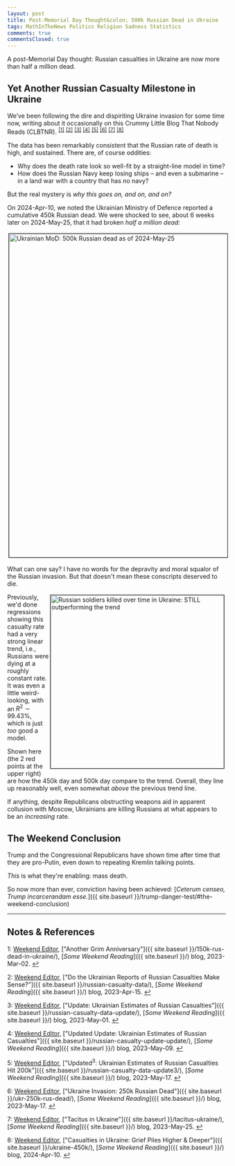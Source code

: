 ```yaml
---
layout: post
title: Post-Memorial Day Thought&colon; 500k Russian Dead in Ukraine
tags: MathInTheNews Politics Religion Sadness Statistics
comments: true
commentsClosed: true
---
```


A post-Memorial Day thought: Russian casualties in Ukraine are now more than half a
million dead.  


## Yet Another Russian Casualty Milestone in Ukraine  

We’ve been following the dire and dispiriting Ukraine invasion for some time now, writing about it occasionally on this Crummy Little Blog That Nobody Reads (CLBTNR).
<sup id="fn1a">[[1]](#fn1)</sup> <sup id="fn2a">[[2]](#fn2)</sup> <sup id="fn3a">[[3]](#fn3)</sup>
<sup id="fn4a">[[4]](#fn4)</sup> <sup id="fn5a">[[5]](#fn5)</sup> <sup id="fn6a">[[6]](#fn6)</sup>
<sup id="fn7a">[[7]](#fn7)</sup> <sup id="fn8a">[[8]](#fn8)</sup>  

The data has been remarkably consistent that the Russian rate of death is high, and
sustained.  There are, of course oddities:  
- Why does the death rate look so well-fit by a straight-line model in time?  
- How does the Russian Navy keep losing ships &ndash; and even a submarine &ndash; in a
  land war with a country that has no navy?  

But the real mystery is _why this goes on, and on, and on?_  

On 2024-Apr-10, we noted the Ukrainian Ministry of Defence reported a cumulative 450k
Russian dead.  We were shocked to see, about 6 weeks later on 2024-May-25, that it had
broken _half a million dead:_  

<a href="https://x.com/DefenceU/status/1794236401866961037"><img src="{{ site.baseurl }}/images/2024-05-31-ukraine-500k-ukrmod-1.jpg" width="550" height="747" alt="Ukrainian MoD: 500k Russian dead as of 2024-May-25" title="Ukrainian MoD: 500k Russian dead as of 2024-May-25" style="margin: 3px 3px 3px 3px; border: 1px solid #000000;"></a>

What can one say?  I have no words for the depravity and moral squalor of the Russian
invasion.  But that doesn't mean these conscripts deserved to die.  

<a href="{{ site.baseurl }}/images/2024-05-31-ukraine-500k-regression.png"><img src="{{ site.baseurl }}/images/2024-05-31-ukraine-500k-regression-thumb.jpg" width="400" height="400" alt="Russian soldiers killed over time in Ukraine: STILL outperforming the trend" title="Russian soldiers killed over time in Ukraine: STILL outperforming the trend" style="float: right; margin: 3px 3px 3px 3px; border: 1px solid #000000;"></a>
Previously, we'd done regressions showing this casualty rate had a very strong linear
trend, i.e., Russians were dying at a roughly constant rate.  It was even a little
weird-looking, with an $R^2 \sim 99.43\%$, which is just _too_ good a model.

Shown here (the 2 red points at the upper right) are how the 450k day and 500k day compare
to the trend.  Overall, they line up reasonably well, even somewhat _above_ the previous
trend line.  

If anything, despite Republicans obstructing weapons aid in apparent collusion with
Moscow, Ukrainians are killing Russians at what appears to be an _increasing_ rate.  


## The Weekend Conclusion  

Trump and the Congressional Republicans have shown time after time that they are
pro-Putin, even down to repeating Kremlin talking points.  

_This_ is what they're enabling: mass death.  

So now more than ever, conviction having been achieved: [_Ceterum censeo, Trump incarcerandam esse._]({{ site.baseurl }}/trump-danger-test/#the-weekend-conclusion)  

---

## Notes &amp; References  

<!--
<sup id="fn1a">[[1]](#fn1)</sup>

<a id="fn1">1</a>: ***, ["***"](***), *** DOI: [***](***). [↩](#fn1a)  

<a href="{{ site.baseurl }}/images/***">
  <img src="{{ site.baseurl }}/images/***" width="400" height="***" alt="***" title="***" style="float: right; margin: 3px 3px 3px 3px; border: 1px solid #000000;">
</a>

<a href="***">
  <img src="{{ site.baseurl }}/images/***" width="550" height="***" alt="***" title="***" style="margin: 3px 3px 3px 3px; border: 1px solid #000000;">
</a>

<iframe width="400" height="224" src="***" allow="accelerometer; encrypted-media; gyroscope; picture-in-picture" allowfullscreen style="float: right; margin: 3px 3px 3px 3px; border: 1px solid #000000;"></iframe>
-->

<a id="fn1">1</a>: [Weekend Editor](mailto:SomeWeekendReadingEditor@gmail.com), ["Another Grim Anniversary"]({{ site.baseurl }}/150k-rus-dead-in-ukraine/), [_Some Weekend Reading_]({{ site.baseurl }}/) blog, 2023-Mar-02. [↩](#fn1a)  

<a id="fn2">2</a>: [Weekend Editor](mailto:SomeWeekendReadingEditor@gmail.com), ["Do the Ukrainian Reports of Russian Casualties Make Sense?"]({{ site.baseurl }}/russian-casualty-data/), [_Some Weekend Reading_]({{ site.baseurl }}/) blog, 2023-Apr-15. [↩](#fn2a)  

<a id="fn3">3</a>: [Weekend Editor](mailto:SomeWeekendReadingEditor@gmail.com), ["Update: Ukrainian Estimates of Russian Casualties"]({{ site.baseurl }}/russian-casualty-data-update/), [_Some Weekend Reading_]({{ site.baseurl }}/) blog, 2023-May-01. [↩](#fn3a)  

<a id="fn4">4</a>: [Weekend Editor](mailto:SomeWeekendReadingEditor@gmail.com), ["Updated Update: Ukrainian Estimates of Russian Casualties"]({{ site.baseurl }}/russian-casualty-update-update/), [_Some Weekend Reading_]({{ site.baseurl }}/) blog, 2023-May-09. [↩](#fn4a)  

<a id="fn5">5</a>: [Weekend Editor](mailto:SomeWeekendReadingEditor@gmail.com), ["Updated${}^3$: Ukrainian Estimates of Russian Casualties Hit 200k"]({{ site.baseurl }}/russian-casualty-data-update3/), [_Some Weekend Reading_]({{ site.baseurl }}/) blog, 2023-May-17. [↩](#fn5a)  

<a id="fn6">6</a>: [Weekend Editor](mailto:SomeWeekendReadingEditor@gmail.com), ["Ukraine Invasion: 250k Russian Dead"]({{ site.baseurl }}/ukr-250k-rus-dead/), [_Some Weekend Reading_]({{ site.baseurl }}/) blog, 2023-May-17. [↩](#fn6a)  

<a id="fn7">7</a>: [Weekend Editor](mailto:SomeWeekendReadingEditor@gmail.com), ["Tacitus in Ukraine"]({{ site.baseurl }}/tacitus-ukraine/), [_Some Weekend Reading_]({{ site.baseurl }}/) blog, 2023-May-25. [↩](#fn7a)  

<a id="fn8">8</a>: [Weekend Editor](mailto:SomeWeekendReadingEditor@gmail.com), ["Casualties in Ukraine: Grief Piles Higher & Deeper"]({{ site.baseurl }}/ukraine-450k/), [_Some Weekend Reading_]({{ site.baseurl }}/) blog, 2024-Apr-10. [↩](#fn8a)  
